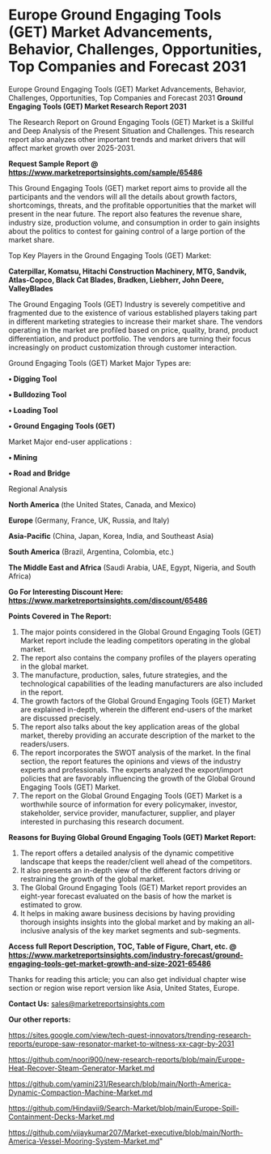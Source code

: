 # Europe Ground Engaging Tools (GET) Market Advancements, Behavior, Challenges, Opportunities, Top Companies and Forecast 2031
Europe Ground Engaging Tools (GET) Market Advancements, Behavior, Challenges, Opportunities, Top Companies and Forecast 2031
<strong>Ground Engaging Tools (GET) Market Research Report 2031</strong>

The Research Report on Ground Engaging Tools (GET) Market is a Skillful and Deep Analysis of the Present Situation and Challenges. This research report also analyzes other important trends and market drivers that will affect market growth over 2025-2031.

<strong>Request Sample Report @ <a href=https://www.marketreportsinsights.com/sample/65486>https://www.marketreportsinsights.com/sample/65486</a></strong>

This Ground Engaging Tools (GET) market report aims to provide all the participants and the vendors will all the details about growth factors, shortcomings, threats, and the profitable opportunities that the market will present in the near future. The report also features the revenue share, industry size, production volume, and consumption in order to gain insights about the politics to contest for gaining control of a large portion of the market share.

Top Key Players in the Ground Engaging Tools (GET) Market:

<strong>Caterpillar, Komatsu, Hitachi Construction Machinery, MTG, Sandvik, Atlas-Copco, Black Cat Blades, Bradken, Liebherr, John Deere, ValleyBlades</strong>

The Ground Engaging Tools (GET) Industry is severely competitive and fragmented due to the existence of various established players taking part in different marketing strategies to increase their market share. The vendors operating in the market are profiled based on price, quality, brand, product differentiation, and product portfolio. The vendors are turning their focus increasingly on product customization through customer interaction.

Ground Engaging Tools (GET) Market Major Types are:

<strong>• Digging Tool

• Bulldozing Tool

• Loading Tool

• Ground Engaging Tools (GET)</strong>

Market Major end-user applications :

<strong>• Mining

• Road and Bridge</strong>

Regional Analysis

</u><strong><b>North America</b></strong> (the United States, Canada, and Mexico)

<strong><b>Europe </b></strong>(Germany, France, UK, Russia, and Italy)

<strong><b>Asia-Pacific</b></strong> (China, Japan, Korea, India, and Southeast Asia)

<strong><b>South America</b></strong> (Brazil, Argentina, Colombia, etc.)

<strong><b>The Middle East and Africa</b></strong> (Saudi Arabia, UAE, Egypt, Nigeria, and South Africa)

<strong>Go For Interesting Discount Here: <a href=https://www.marketreportsinsights.com/discount/65486>https://www.marketreportsinsights.com/discount/65486</a></strong>

<strong>Points Covered in The Report:</strong>
<ol>
  <li>The major points considered in the Global Ground Engaging Tools (GET) Market report include the leading competitors operating in the global market.</li>
  <li>The report also contains the company profiles of the players operating in the global market.</li>
  <li>The manufacture, production, sales, future strategies, and the technological capabilities of the leading manufacturers are also included in the report.</li>
  <li>The growth factors of the Global Ground Engaging Tools (GET) Market are explained in-depth, wherein the different end-users of the market are discussed precisely.</li>
  <li>The report also talks about the key application areas of the global market, thereby providing an accurate description of the market to the readers/users.</li>
  <li>The report incorporates the SWOT analysis of the market. In the final section, the report features the opinions and views of the industry experts and professionals. The experts analyzed the export/import policies that are favorably influencing the growth of the Global Ground Engaging Tools (GET) Market.</li>
  <li>The report on the Global Ground Engaging Tools (GET) Market is a worthwhile source of information for every policymaker, investor, stakeholder, service provider, manufacturer, supplier, and player interested in purchasing this research document.</li>
</ol>
<strong>Reasons for Buying Global Ground Engaging Tools (GET) Market Report:</strong>

<ol>
  <li>The report offers a detailed analysis of the dynamic competitive landscape that keeps the reader/client well ahead of the competitors.</li>
  <li>It also presents an in-depth view of the different factors driving or restraining the growth of the global market.</li>
  <li>The Global Ground Engaging Tools (GET) Market report provides an eight-year forecast evaluated on the basis of how the market is estimated to grow.</li>
  <li>It helps in making aware business decisions by having providing thorough insights insights into the global market and by making an all-inclusive analysis of the key market segments and sub-segments.</li>
</ol>
<strong>Access full Report Description, TOC, Table of Figure, Chart, etc. @ <a href=https://www.marketreportsinsights.com/industry-forecast/ground-engaging-tools-get-market-growth-and-size-2021-65486>https://www.marketreportsinsights.com/industry-forecast/ground-engaging-tools-get-market-growth-and-size-2021-65486</a></strong>


Thanks for reading this article; you can also get individual chapter wise section or region wise report version like Asia, United States, Europe.

<strong>Contact Us:</strong>
sales@marketreportsinsights.com

<strong>Our other reports:</strong>

<a href=https://sites.google.com/view/tech-quest-innovators/trending-research-reports/europe-saw-resonator-market-to-witness-xx-cagr-by-2031>https://sites.google.com/view/tech-quest-innovators/trending-research-reports/europe-saw-resonator-market-to-witness-xx-cagr-by-2031</a>

<a href=https://github.com/noori900/new-research-reports/blob/main/Europe-Heat-Recover-Steam-Generator-Market.md>https://github.com/noori900/new-research-reports/blob/main/Europe-Heat-Recover-Steam-Generator-Market.md</a>

<a href=https://github.com/yamini231/Research/blob/main/North-America-Dynamic-Compaction-Machine-Market.md>https://github.com/yamini231/Research/blob/main/North-America-Dynamic-Compaction-Machine-Market.md</a>

<a href=https://github.com/Hindavii9/Search-Market/blob/main/Europe-Spill-Containment-Decks-Market.md>https://github.com/Hindavii9/Search-Market/blob/main/Europe-Spill-Containment-Decks-Market.md</a>

<a href=https://github.com/vijaykumar207/Market-executive/blob/main/North-America-Vessel-Mooring-System-Market.md>https://github.com/vijaykumar207/Market-executive/blob/main/North-America-Vessel-Mooring-System-Market.md</a>"
